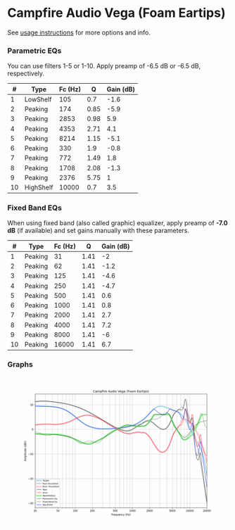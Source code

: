 # Campfire Audio Vega (Foam Eartips)
See [usage instructions](https://github.com/jaakkopasanen/AutoEq#usage) for more options and info.

### Parametric EQs
You can use filters 1-5 or 1-10. Apply preamp of -6.5 dB or -6.5 dB, respectively.

|   # | Type      |   Fc (Hz) |    Q |   Gain (dB) |
|-----|-----------|-----------|------|-------------|
|   1 | LowShelf  |       105 | 0.7  |        -1.6 |
|   2 | Peaking   |       174 | 0.85 |        -5.9 |
|   3 | Peaking   |      2853 | 0.98 |         5.9 |
|   4 | Peaking   |      4353 | 2.71 |         4.1 |
|   5 | Peaking   |      8214 | 1.15 |        -5.1 |
|   6 | Peaking   |       330 | 1.9  |        -0.8 |
|   7 | Peaking   |       772 | 1.49 |         1.8 |
|   8 | Peaking   |      1708 | 2.08 |        -1.3 |
|   9 | Peaking   |      2376 | 5.75 |         1   |
|  10 | HighShelf |     10000 | 0.7  |         3.5 |

### Fixed Band EQs
When using fixed band (also called graphic) equalizer, apply preamp of **-7.0 dB** (if available) and set gains manually with these parameters.

|   # | Type    |   Fc (Hz) |    Q |   Gain (dB) |
|-----|---------|-----------|------|-------------|
|   1 | Peaking |        31 | 1.41 |        -2   |
|   2 | Peaking |        62 | 1.41 |        -1.2 |
|   3 | Peaking |       125 | 1.41 |        -4.6 |
|   4 | Peaking |       250 | 1.41 |        -4.7 |
|   5 | Peaking |       500 | 1.41 |         0.6 |
|   6 | Peaking |      1000 | 1.41 |         0.8 |
|   7 | Peaking |      2000 | 1.41 |         2.7 |
|   8 | Peaking |      4000 | 1.41 |         7.2 |
|   9 | Peaking |      8000 | 1.41 |        -6   |
|  10 | Peaking |     16000 | 1.41 |         6.7 |

### Graphs
![](./Campfire%20Audio%20Vega%20(Foam%20Eartips).png)
